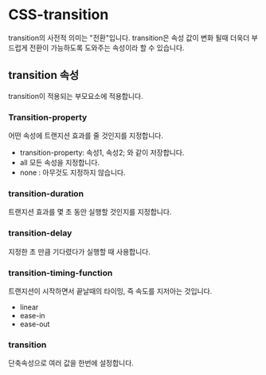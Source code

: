 # CSS-transition

transition의 사전적 의미는 "전환"입니다. transition은 속성 값이 변화 될때 더욱더 부드럽게 전환이 가능하도록 도와주는 속성이라 할 수 있습니다.



## transition 속성

transition이 적용되는 부모요소에 적용합니다.



### Transition-property

어떤 속성에 트랜지션 효과를 줄 것인지를 지정합니다.

* transition-property: 속성1, 속성2; 와 같이 저장합니다.
* all 모든 속성을 지정합니다.
* none : 아무것도 지정하지 않습니다.



### transition-duration

트랜지션 효과를 몇 초 동안 실행할 것인지를 지정합니다.



### transition-delay

지정한 초 만큼 기다렸다가 실행할 때 사용합니다.



### transition-timing-function

트랜지션이 시작하면서 끝날때의 타이밍, 즉 속도를 지저아는 것입니다.

* linear
* ease-in
* ease-out



### transition

단축속성으로 여러 값을 한번에 설정합니다.



